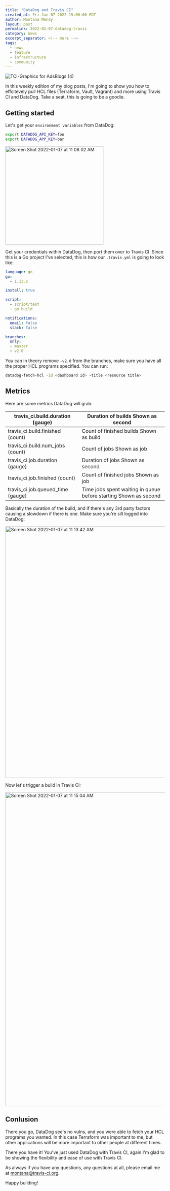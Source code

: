 ```yaml
---
title: "DataDog and Travis CI"
created_at: Fri Jan 07 2022 15:00:00 EDT
author: Montana Mendy
layout: post
permalink: 2022-01-07-datadog-travis
category: news
excerpt_separator: <!-- more --> 
tags:
  - news
  - feature
  - infrastructure
  - community
---
```


![TCI-Graphics for AdsBlogs (4)](https://user-images.githubusercontent.com/20936398/147167228-e9dfe784-779f-4da2-acc8-4effd2c463db.png)

In this weekly edition of my blog posts, I'm going to show you how to effcitevely pull HCL files (Terraform, Vault, Vagrant) and more using Travis CI and DataDog. Take a seat, this is going to be a goodie. 

<!-- more --> 

## Getting started 

Let's get your `environment variables` from DataDog: 

```bash
export DATADOG_API_KEY=foo
export DATADOG_APP_KEY=bar
```

<img width="310" alt="Screen Shot 2022-01-07 at 11 08 02 AM" src="https://user-images.githubusercontent.com/20936398/148594393-03d28334-ce73-4cdd-9d9b-0411cd592730.png">

Get your credentials within DataDog, then port them over to Travis CI. Since this is a Go project I've selected, this is how our `.travis.yml` is going to look like:

```yaml
language: go
go:
  - 1.13.x

install: true

script:
  - script/test
  - go build

notifications:
  email: false
  slack: false

branches:
  only:
  - master
  - v2.0
  ```
 
You can in theory remove `-v2.0` from the branches, make sure you have all the proper HCL programs specified. You can run:

```bash
datadog-fetch-hcl -id <dashboard id> -title <resource title>
```
## Metrics

Here are some metrics DataDog will grab: 

| travis_ci.build.duration (gauge)  	| Duration of builds Shown as second                               	|
|-----------------------------------	|------------------------------------------------------------------	|
| travis_ci.build.finished (count)  	| Count of finished builds Shown as build                          	|
| travis_ci.build.num_jobs (count)  	| Count of jobs Shown as job                                       	|
| travis_ci.job.duration (gauge)    	| Duration of jobs Shown as second                                 	|
| travis_ci.job.finished (count)    	| Count of finished jobs Shown as job                              	|
| travis_ci.job.queued_time (gauge) 	| Time jobs spent waiting in queue before starting Shown as second 	|

Basically the duration of the build, and if there's any 3rd party factors causing a slowdown if there is one. Make sure you're sill logged into DataDog:

<img width="793" alt="Screen Shot 2022-01-07 at 11 13 42 AM" src="https://user-images.githubusercontent.com/20936398/148595131-be4ba1cc-cf7a-4766-a431-bce4850b0c1e.png">

Now let's trigger a build in Travis CI: 

<img width="989" alt="Screen Shot 2022-01-07 at 11 15 04 AM" src="https://user-images.githubusercontent.com/20936398/148595276-042531a6-6f36-44e5-a190-92fbc9572481.png">

## Conlusion 

There you go, DataDog see's no vulns, and you were able to fetch your HCL programs you wanted. In this case Terraform was important to me, but other applications will be more important to other people at different times. 

There you have it! You've just used DataDog with Travis CI, again I'm glad to be showing the flexibility and ease of use with Travis CI. 

As always if you have any questions, any questions at all, please email me at [montana@travis-ci.org](mailto:montana@travis-ci.org).

Happy building!
